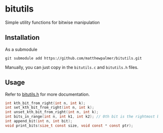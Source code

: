 bitutils
========

Simple utility functions for bitwise manipulation

Installation
------------

As a submodule

    git submodule add https://github.com/matthewpalmer/bitutils.git

Manually, you can just copy in the `bitutils.c` and `bitutils.h` files.

Usage
-----

Refer to [bitutils.h][header] for more documentation.

```c
int kth_bit_from_right(int n, int k);
int set_kth_bit_from_right(int n, int k);
int unset_kth_bit_from_right(int n, int k);
int bits_in_range(int n, int k1, int k2); // 0th bit is the rightmost bit
int append_bit(int n, int bit);
void print_bits(size_t const size, void const * const ptr);
```

[header]: bitutils.h